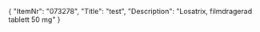 {
  "ItemNr": "073278",
  "Title": "test",
  "Description": "Losatrix, filmdragerad tablett 50 mg"
}